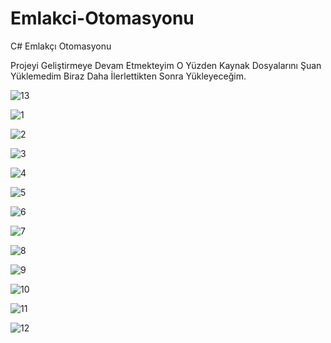 # Emlakci-Otomasyonu
C# Emlakçı Otomasyonu

Projeyi Geliştirmeye Devam Etmekteyim O Yüzden Kaynak Dosyalarını Şuan Yüklemedim Biraz Daha İlerlettikten Sonra Yükleyeceğim.

![13](https://github.com/merenisler/Emlakci-Otomasyonu/assets/142229251/45c2eff1-2571-4da8-86f5-9c456df063a8)


![1](https://github.com/merenisler/Emlakci-Otomasyonu/assets/142229251/9ea50d06-c150-4884-a78f-a04706b81318)


![2](https://github.com/merenisler/Emlakci-Otomasyonu/assets/142229251/6027b0e2-c423-4ef0-acbb-9dffc4f63b2b)


![3](https://github.com/merenisler/Emlakci-Otomasyonu/assets/142229251/ce5bd9fa-3c79-4200-b475-bb6947e65bb5)


![4](https://github.com/merenisler/Emlakci-Otomasyonu/assets/142229251/94d21017-5de4-41b5-8c41-c1a4520656f8)


![5](https://github.com/merenisler/Emlakci-Otomasyonu/assets/142229251/035fd55e-053b-4fdb-b56d-22e733021252)


![6](https://github.com/merenisler/Emlakci-Otomasyonu/assets/142229251/f78c005f-ec87-4a28-af44-29f114f2f8ef)


![7](https://github.com/merenisler/Emlakci-Otomasyonu/assets/142229251/11d3e219-e16d-4218-9c24-5ac3e7985856)


![8](https://github.com/merenisler/Emlakci-Otomasyonu/assets/142229251/c56b2124-adf0-4a78-ac19-dbddeedd7bd0)


![9](https://github.com/merenisler/Emlakci-Otomasyonu/assets/142229251/5d39d1d6-04d1-49fb-ae85-c397fec8c645)


![10](https://github.com/merenisler/Emlakci-Otomasyonu/assets/142229251/b56c1d3a-0df5-4cc2-85e6-a7514fd02c69)


![11](https://github.com/merenisler/Emlakci-Otomasyonu/assets/142229251/205d5856-233f-47f7-b65f-7f929da975e1)


![12](https://github.com/merenisler/Emlakci-Otomasyonu/assets/142229251/2f334e73-404e-4070-bc78-dea44720d156)



